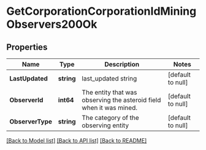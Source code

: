 # GetCorporationCorporationIdMiningObservers200Ok

## Properties
Name | Type | Description | Notes
------------ | ------------- | ------------- | -------------
**LastUpdated** | **string** | last_updated string | [default to null]
**ObserverId** | **int64** | The entity that was observing the asteroid field when it was mined.  | [default to null]
**ObserverType** | **string** | The category of the observing entity | [default to null]

[[Back to Model list]](../README.md#documentation-for-models) [[Back to API list]](../README.md#documentation-for-api-endpoints) [[Back to README]](../README.md)

